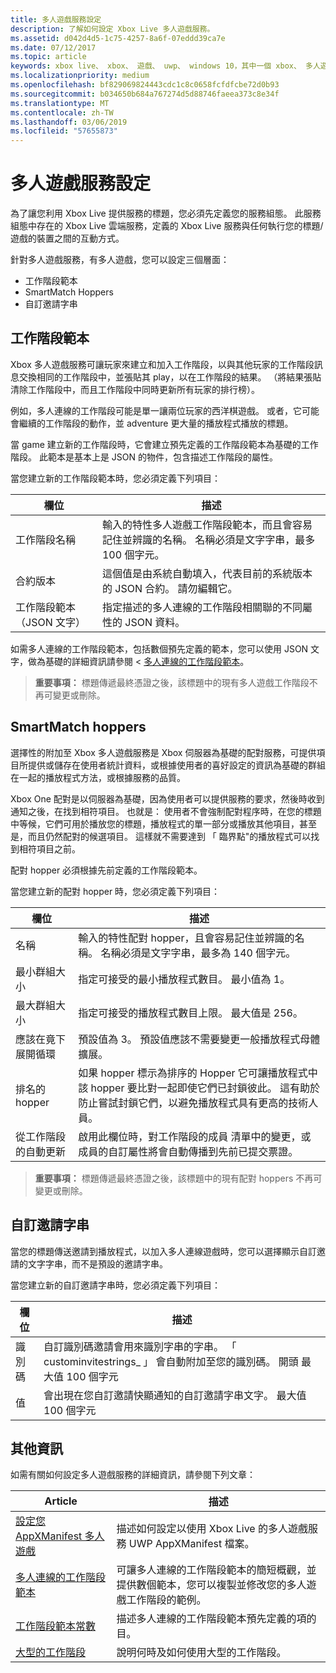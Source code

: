 ```yaml
---
title: 多人遊戲服務設定
description: 了解如何設定 Xbox Live 多人遊戲服務。
ms.assetid: d042d4d5-1c75-4257-8a6f-07eddd39ca7e
ms.date: 07/12/2017
ms.topic: article
keywords: xbox live、 xbox、 遊戲、 uwp、 windows 10，其中一個 xbox、 多人遊戲、 服務組態、 工作階段範本、 自訂邀請字串、 smartmatch hopper
ms.localizationpriority: medium
ms.openlocfilehash: bf829069824443cdc1c8c0658fcfdfcbe72d0b93
ms.sourcegitcommit: b034650b684a767274d5d88746faeea373c8e34f
ms.translationtype: MT
ms.contentlocale: zh-TW
ms.lasthandoff: 03/06/2019
ms.locfileid: "57655873"
---
```

# <a name="multiplayer-service-configuration"></a>多人遊戲服務設定
為了讓您利用 Xbox Live 提供服務的標題，您必須先定義您的服務組態。 此服務組態中存在的 Xbox Live 雲端服務，定義的 Xbox Live 服務與任何執行您的標題/遊戲的裝置之間的互動方式。

針對多人遊戲服務，有多人遊戲，您可以設定三個層面：
* 工作階段範本
* SmartMatch Hoppers
* 自訂邀請字串

## <a name="session-templates"></a>工作階段範本
Xbox 多人遊戲服務可讓玩家來建立和加入工作階段，以與其他玩家的工作階段訊息交換相同的工作階段中，並張貼其 play，以在工作階段的結果。 （將結果張貼清除工作階段中，而且工作階段中同時更新所有玩家的排行榜）。

例如，多人連線的工作階段可能是單一讓兩位玩家的西洋棋遊戲。 或者，它可能會繼續的工作階段的動作，並 adventure 更大量的播放程式播放的標題。

當 game 建立新的工作階段時，它會建立預先定義的工作階段範本為基礎的工作階段。 此範本是基本上是 JSON 的物件，包含描述工作階段的屬性。

當您建立新的工作階段範本時，您必須定義下列項目：

| 欄位 | 描述 |
| --- | --- |
| 工作階段名稱 | 輸入的特性多人遊戲工作階段範本，而且會容易記住並辨識的名稱。 名稱必須是文字字串，最多 100 個字元。 |
| 合約版本 | 這個值是由系統自動填入，代表目前的系統版本的 JSON 合約。 請勿編輯它。 |
| 工作階段範本 （JSON 文字） | 指定描述的多人連線的工作階段相關聯的不同屬性的 JSON 資料。 |

如需多人連線的工作階段範本，包括數個預先定義的範本，您可以使用 JSON 文字，做為基礎的詳細資訊請參閱 <<c0> [ 多人連線的工作階段範本](session-templates.md)。

> **重要事項：** 標題傳遞最終憑證之後，該標題中的現有多人遊戲工作階段不再可變更或刪除。

## <a name="smartmatch-hoppers"></a>SmartMatch hoppers

選擇性的附加至 Xbox 多人遊戲服務是 Xbox 伺服器為基礎的配對服務，可提供項目所提供或儲存在使用者統計資料，或根據使用者的喜好設定的資訊為基礎的群組在一起的播放程式方法，或根據服務的品質。

Xbox One 配對是以伺服器為基礎，因為使用者可以提供服務的要求，然後時收到通知之後，在找到相符項目。 也就是： 使用者不會強制配對程序時，在您的標題中等候，它們可用於播放您的標題，播放程式的單一部分或播放其他項目，甚至是，而且仍然配對的候選項目。 這樣就不需要達到 「 臨界點"的播放程式可以找到相符項目之前。

配對 hopper 必須根據先前定義的工作階段範本。

當您建立新的配對 hopper 時，您必須定義下列項目：

| 欄位 | 描述 |
|---|---|
|名稱| 輸入的特性配對 hopper，且會容易記住並辨識的名稱。 名稱必須是文字字串，最多為 140 個字元。 |
| 最小群組大小 | 指定可接受的最小播放程式數目。 最小值為 1。 |
| 最大群組大小 | 指定可接受的播放程式數目上限。 最大值是 256。 |
| 應該在竟下展開循環 | 預設值為 3。 預設值應該不需要變更一般播放程式母體擴展。 |
| 排名的 hopper | 如果 hopper 標示為排序的 Hopper 它可讓播放程式中該 hopper 要比對一起即使它們已封鎖彼此。 這有助於防止嘗試封鎖它們，以避免播放程式具有更高的技術人員。 |
| 從工作階段的自動更新 | 啟用此欄位時，對工作階段的成員 清單中的變更，或成員的自訂屬性將會自動傳播到先前已提交票證。 |

> **重要事項：** 標題傳遞最終憑證之後，該標題中的現有配對 hoppers 不再可變更或刪除。

## <a name="custom-invite-strings"></a>自訂邀請字串
當您的標題傳送邀請到播放程式，以加入多人連線遊戲時，您可以選擇顯示自訂邀請的文字字串，而不是預設的邀請字串。

當您建立新的自訂邀請字串時，您必須定義下列項目：

| 欄位 | 描述 |
|---|---|
| 識別碼 | 自訂識別碼邀請會用來識別字串的字串。 「 custominvitestrings_ 」 會自動附加至您的識別碼。 開頭 最大值 100 個字元 |
| 值 | 會出現在您自訂邀請快顯通知的自訂邀請字串文字。 最大值 100 個字元 |

## <a name="additional-information"></a>其他資訊

如需有關如何設定多人遊戲服務的詳細資訊，請參閱下列文章：

**Article** | **描述**
--- | ---
[設定您 AppXManifest 多人遊戲](configure-your-appxmanifest-for-multiplayer.md) | 描述如何設定以使用 Xbox Live 的多人遊戲服務 UWP AppXManifest 檔案。
[多人連線的工作階段範本](session-templates.md) | 可讓多人連線的工作階段範本的簡短概觀，並提供數個範本，您可以複製並修改您的多人遊戲工作階段的範例。
[工作階段範本常數](session-template-constants.md) | 描述多人連線的工作階段範本預先定義的項的目。
[大型的工作階段](large-sessions.md) | 說明何時及如何使用大型的工作階段。
